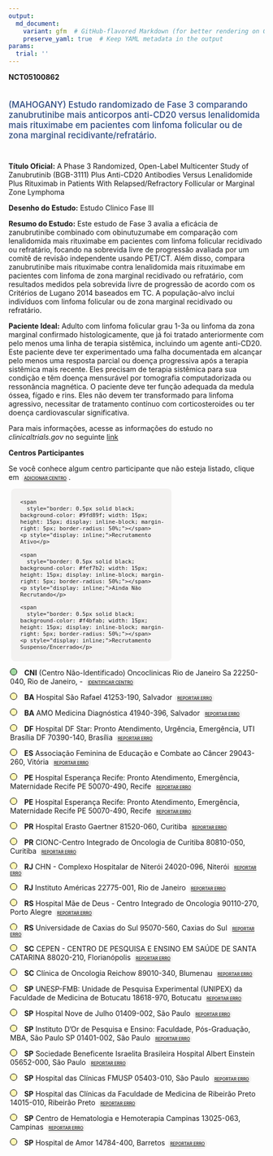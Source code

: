 ```yaml
---
output: 
  md_document:
    variant: gfm  # GitHub-flavored Markdown (for better rendering on GitHub)
    preserve_yaml: true  # Keep YAML metadata in the output
params:
  trial: ''
---
```


<script async src="https://scripts.simpleanalyticscdn.com/latest.js"></script>

**NCT05100862**

<div style="padding: 5px 5px 5px 0px; font-size: 1.20em; font-weight: 500; color: #2E4A7F; text-align: left; margin-bottom: 20px">

(MAHOGANY) Estudo randomizado de Fase 3 comparando zanubrutinibe mais
anticorpos anti-CD20 versus lenalidomida mais rituximabe em pacientes
com linfoma folicular ou de zona marginal recidivante/refratário.

</div>

**Título Oficial:** A Phase 3 Randomized, Open-Label Multicenter Study
of Zanubrutinib (BGB-3111) Plus Anti-CD20 Antibodies Versus Lenalidomide
Plus Rituximab in Patients With Relapsed/Refractory Follicular or
Marginal Zone Lymphoma

**Desenho do Estudo:** Estudo Clinico Fase III

**Resumo do Estudo:** Este estudo de Fase 3 avalia a eficácia de
zanubrutinibe combinado com obinutuzumabe em comparação com lenalidomida
mais rituximabe em pacientes com linfoma folicular recidivado ou
refratário, focando na sobrevida livre de progressão avaliada por um
comitê de revisão independente usando PET/CT. Além disso, compara
zanubrutinibe mais rituximabe contra lenalidomida mais rituximabe em
pacientes com linfoma de zona marginal recidivado ou refratário, com
resultados medidos pela sobrevida livre de progressão de acordo com os
Critérios de Lugano 2014 baseados em TC. A população-alvo inclui
indivíduos com linfoma folicular ou de zona marginal recidivado ou
refratário.

**Paciente Ideal:** Adulto com linfoma folicular grau 1-3a ou linfoma da
zona marginal confirmado histologicamente, que já foi tratado
anteriormente com pelo menos uma linha de terapia sistêmica, incluindo
um agente anti-CD20. Este paciente deve ter experimentado uma falha
documentada em alcançar pelo menos uma resposta parcial ou doença
progressiva após a terapia sistêmica mais recente. Eles precisam de
terapia sistêmica para sua condição e têm doença mensurável por
tomografia computadorizada ou ressonância magnética. O paciente deve ter
função adequada da medula óssea, fígado e rins. Eles não devem ter
transformado para linfoma agressivo, necessitar de tratamento contínuo
com corticosteroides ou ter doença cardiovascular significativa.

Para mais informações, acesse as informações do estudo no
*clinicaltrials.gov* no seguinte
[link](https://clinicaltrials.gov/ct2/show/NCT05100862)

**Centros Participantes**

Se você conhece algum centro participante que não esteja listado, clique
em
<span style="color: #2E4A7F; margin-left: 2px; padding: 4px; background-color: #f3f2f1; border-radius: 8px; font-weight: 500; font-size: 0.6em"><a
href="https://cancertrialsbr.shinyapps.io/formsapp?study_nct_id=NCT05100862&amp;location_id=N%2FA&amp;location_full_name=N%2FA&amp;form_type=Adicionar%20Centro"
target="_blank">ADICIONAR CENTRO</a></span>.

<div style="margin-bottom: 8px; margin-left: 5px; padding: 8px; max-width: 300px; background-color: #f3f2f1; border-radius: 8px; font-size: 0.9em">

<div style="margin-left: 10px;">

    <span 
      style="border: 0.5px solid black; background-color: #9fd89f; width: 15px; height: 15px; display: inline-block; margin-right: 5px; border-radius: 50%;"></span>
    <p style="display: inline;">Recrutamento Ativo</p>

</div>

<div style="margin-left: 10px;">

    <span 
      style="border: 0.5px solid black; background-color: #fef7b2; width: 15px; height: 15px; display: inline-block; margin-right: 5px; border-radius: 50%;"></span>
    <p style="display: inline;">Ainda Não Recrutando</p>

</div>

<div style="margin-left: 10px;">

    <span 
      style="border: 0.5px solid black; background-color: #f4bfab; width: 15px; height: 15px; display: inline-block; margin-right: 5px; border-radius: 50%;"></span>
    <p style="display: inline;">Recrutamento Suspenso/Encerrado</p>

</div>

</div>

<div style="margin: 3px;">

<span style="border: 0.5px solid black; display: inline-block; width: 12px; height: 12px; border-radius: 50%; margin-right: 10px; padding-bottom: 0px; background-color: #9fd89f;"></span>
<b>CNI</b> (Centro Não-Identificado) Oncoclinicas Rio de Janeiro Sa
22250-040, Rio de Janeiro, -
<span style="color: #2E4A7F; margin-left: 2px; padding: 4px; background-color: #f3f2f1; border-radius: 8px; font-weight: 500; font-size: 0.6em"><a
href="https://cancertrialsbr.shinyapps.io/formsapp?study_nct_id=NCT05100862&amp;location_id=ONCOCLINICASRIODEJANEIROSARIODEJANEIRO22250040BRAZIL&amp;location_full_name=%28Centro%20N%C3%A3o-Identificado%29%2C%20Oncoclinicas%20Rio%20de%20Janeiro%20Sa%2022250-040%2C%20Rio%20de%20Janeiro%2C%20%20-%20&amp;form_type=Identificar%20Centro"
target="_blank">IDENTIFICAR CENTRO</a></span>

</div>

<div style="margin: 3px;">

<span style="border: 0.5px solid black; display: inline-block; width: 12px; height: 12px; border-radius: 50%; margin-right: 10px; padding-bottom: 0px; background-color: #fef7b2;"></span>
<b>BA</b> Hospital São Rafael 41253-190, Salvador
<span style="color: #2E4A7F; margin-left: 2px; padding: 4px; background-color: #f3f2f1; border-radius: 8px; font-weight: 500; font-size: 0.6em"><a
href="https://cancertrialsbr.shinyapps.io/formsapp?study_nct_id=NCT05100862&amp;location_id=HOSPITALSAORAFAELINSTITUTODORDEPESQUISAEENSINOSALVADOR41253190BRAZIL&amp;location_full_name=Hospital%20S%C3%A3o%20Rafael%2C%2041253-190%2C%20Salvador&amp;form_type=Reportar%20Erro"
target="_blank">REPORTAR ERRO</a></span>

</div>

<div style="margin: 3px;">

<span style="border: 0.5px solid black; display: inline-block; width: 12px; height: 12px; border-radius: 50%; margin-right: 10px; padding-bottom: 0px; background-color: #fef7b2;"></span>
<b>BA</b> AMO Medicina Diagnóstica 41940-396, Salvador
<span style="color: #2E4A7F; margin-left: 2px; padding: 4px; background-color: #f3f2f1; border-radius: 8px; font-weight: 500; font-size: 0.6em"><a
href="https://cancertrialsbr.shinyapps.io/formsapp?study_nct_id=NCT05100862&amp;location_id=ENSINOETERAPIADEINOVACAOCLINICAAMOETICASALVADOR41950640BRAZIL&amp;location_full_name=AMO%20Medicina%20Diagn%C3%B3stica%2C%2041940-396%2C%20Salvador&amp;form_type=Reportar%20Erro"
target="_blank">REPORTAR ERRO</a></span>

</div>

<div style="margin: 3px;">

<span style="border: 0.5px solid black; display: inline-block; width: 12px; height: 12px; border-radius: 50%; margin-right: 10px; padding-bottom: 0px; background-color: #fef7b2;"></span>
<b>DF</b> Hospital DF Star: Pronto Atendimento, Urgência, Emergência,
UTI Brasília DF 70390-140, Brasília
<span style="color: #2E4A7F; margin-left: 2px; padding: 4px; background-color: #f3f2f1; border-radius: 8px; font-weight: 500; font-size: 0.6em"><a
href="https://cancertrialsbr.shinyapps.io/formsapp?study_nct_id=NCT05100862&amp;location_id=INSTITUTODORDEPESQUISAEENSINODISTRITOFEDERALBRASILIA70390140BRAZIL&amp;location_full_name=Hospital%20DF%20Star%3A%20Pronto%20Atendimento%2C%20Urg%C3%AAncia%2C%20Emerg%C3%AAncia%2C%20UTI%20Bras%C3%ADlia%20DF%2C%2070390-140%2C%20Bras%C3%ADlia&amp;form_type=Reportar%20Erro"
target="_blank">REPORTAR ERRO</a></span>

</div>

<div style="margin: 3px;">

<span style="border: 0.5px solid black; display: inline-block; width: 12px; height: 12px; border-radius: 50%; margin-right: 10px; padding-bottom: 0px; background-color: #fef7b2;"></span>
<b>ES</b> Associação Feminina de Educação e Combate ao Câncer 29043-260,
Vitória
<span style="color: #2E4A7F; margin-left: 2px; padding: 4px; background-color: #f3f2f1; border-radius: 8px; font-weight: 500; font-size: 0.6em"><a
href="https://cancertrialsbr.shinyapps.io/formsapp?study_nct_id=NCT05100862&amp;location_id=HOSPITALSANTARITADECASSIAAFECCVITORIA29043260BRAZIL&amp;location_full_name=Associa%C3%A7%C3%A3o%20Feminina%20de%20Educa%C3%A7%C3%A3o%20e%20Combate%20ao%20C%C3%A2ncer%2C%2029043-260%2C%20Vit%C3%B3ria&amp;form_type=Reportar%20Erro"
target="_blank">REPORTAR ERRO</a></span>

</div>

<div style="margin: 3px;">

<span style="border: 0.5px solid black; display: inline-block; width: 12px; height: 12px; border-radius: 50%; margin-right: 10px; padding-bottom: 0px; background-color: #fef7b2;"></span>
<b>PE</b> Hospital Esperança Recife: Pronto Atendimento, Emergência,
Maternidade Recife PE 50070-490, Recife
<span style="color: #2E4A7F; margin-left: 2px; padding: 4px; background-color: #f3f2f1; border-radius: 8px; font-weight: 500; font-size: 0.6em"><a
href="https://cancertrialsbr.shinyapps.io/formsapp?study_nct_id=NCT05100862&amp;location_id=INSTITUTODORDEPESQUISAEENSINORECIFE50070170BRAZIL&amp;location_full_name=Hospital%20Esperan%C3%A7a%20Recife%3A%20Pronto%20Atendimento%2C%20Emerg%C3%AAncia%2C%20Maternidade%20Recife%20PE%2C%2050070-490%2C%20Recife&amp;form_type=Reportar%20Erro"
target="_blank">REPORTAR ERRO</a></span>

</div>

<div style="margin: 3px;">

<span style="border: 0.5px solid black; display: inline-block; width: 12px; height: 12px; border-radius: 50%; margin-right: 10px; padding-bottom: 0px; background-color: #fef7b2;"></span>
<b>PE</b> Hospital Esperança Recife: Pronto Atendimento, Emergência,
Maternidade Recife PE 50070-490, Recife
<span style="color: #2E4A7F; margin-left: 2px; padding: 4px; background-color: #f3f2f1; border-radius: 8px; font-weight: 500; font-size: 0.6em"><a
href="https://cancertrialsbr.shinyapps.io/formsapp?study_nct_id=NCT05100862&amp;location_id=INSTITUTODORDEPESQUISAEENSINOPERNAMBUCORECIFE50070170BRAZIL&amp;location_full_name=Hospital%20Esperan%C3%A7a%20Recife%3A%20Pronto%20Atendimento%2C%20Emerg%C3%AAncia%2C%20Maternidade%20Recife%20PE%2C%2050070-490%2C%20Recife&amp;form_type=Reportar%20Erro"
target="_blank">REPORTAR ERRO</a></span>

</div>

<div style="margin: 3px;">

<span style="border: 0.5px solid black; display: inline-block; width: 12px; height: 12px; border-radius: 50%; margin-right: 10px; padding-bottom: 0px; background-color: #fef7b2;"></span>
<b>PR</b> Hospital Erasto Gaertner 81520-060, Curitiba
<span style="color: #2E4A7F; margin-left: 2px; padding: 4px; background-color: #f3f2f1; border-radius: 8px; font-weight: 500; font-size: 0.6em"><a
href="https://cancertrialsbr.shinyapps.io/formsapp?study_nct_id=NCT05100862&amp;location_id=HOSPITALERASTOGAERTNERCURITIBA81520060BRAZIL&amp;location_full_name=Hospital%20Erasto%20Gaertner%2C%2081520-060%2C%20Curitiba&amp;form_type=Reportar%20Erro"
target="_blank">REPORTAR ERRO</a></span>

</div>

<div style="margin: 3px;">

<span style="border: 0.5px solid black; display: inline-block; width: 12px; height: 12px; border-radius: 50%; margin-right: 10px; padding-bottom: 0px; background-color: #fef7b2;"></span>
<b>PR</b> CIONC-Centro Integrado de Oncologia de Curitiba 80810-050,
Curitiba
<span style="color: #2E4A7F; margin-left: 2px; padding: 4px; background-color: #f3f2f1; border-radius: 8px; font-weight: 500; font-size: 0.6em"><a
href="https://cancertrialsbr.shinyapps.io/formsapp?study_nct_id=NCT05100862&amp;location_id=CENTROINTEGRADODEONCOLOGIADECURITIBASSCIONCCURITIBA80810050BRAZIL&amp;location_full_name=CIONC-Centro%20Integrado%20de%20Oncologia%20de%20Curitiba%2C%2080810-050%2C%20Curitiba&amp;form_type=Reportar%20Erro"
target="_blank">REPORTAR ERRO</a></span>

</div>

<div style="margin: 3px;">

<span style="border: 0.5px solid black; display: inline-block; width: 12px; height: 12px; border-radius: 50%; margin-right: 10px; padding-bottom: 0px; background-color: #fef7b2;"></span>
<b>RJ</b> CHN - Complexo Hospitalar de Niterói 24020-096, Niterói
<span style="color: #2E4A7F; margin-left: 2px; padding: 4px; background-color: #f3f2f1; border-radius: 8px; font-weight: 500; font-size: 0.6em"><a
href="https://cancertrialsbr.shinyapps.io/formsapp?study_nct_id=NCT05100862&amp;location_id=COMPLEXOHOSPITALARDENITEROINITEROI24020096BRAZIL&amp;location_full_name=CHN%20-%20Complexo%20Hospitalar%20de%20Niter%C3%B3i%2C%2024020-096%2C%20Niter%C3%B3i&amp;form_type=Reportar%20Erro"
target="_blank">REPORTAR ERRO</a></span>

</div>

<div style="margin: 3px;">

<span style="border: 0.5px solid black; display: inline-block; width: 12px; height: 12px; border-radius: 50%; margin-right: 10px; padding-bottom: 0px; background-color: #fef7b2;"></span>
<b>RJ</b> Instituto Américas 22775-001, Rio de Janeiro
<span style="color: #2E4A7F; margin-left: 2px; padding: 4px; background-color: #f3f2f1; border-radius: 8px; font-weight: 500; font-size: 0.6em"><a
href="https://cancertrialsbr.shinyapps.io/formsapp?study_nct_id=NCT05100862&amp;location_id=INSTITUTOAMERICASENSINOPESQUISAEINOVACAORIODEJANEIRO22775001BRAZIL&amp;location_full_name=Instituto%20Am%C3%A9ricas%2C%2022775-001%2C%20Rio%20de%20Janeiro&amp;form_type=Reportar%20Erro"
target="_blank">REPORTAR ERRO</a></span>

</div>

<div style="margin: 3px;">

<span style="border: 0.5px solid black; display: inline-block; width: 12px; height: 12px; border-radius: 50%; margin-right: 10px; padding-bottom: 0px; background-color: #fef7b2;"></span>
<b>RS</b> Hospital Mãe de Deus - Centro Integrado de Oncologia
90110-270, Porto Alegre
<span style="color: #2E4A7F; margin-left: 2px; padding: 4px; background-color: #f3f2f1; border-radius: 8px; font-weight: 500; font-size: 0.6em"><a
href="https://cancertrialsbr.shinyapps.io/formsapp?study_nct_id=NCT05100862&amp;location_id=CENTROGAUCHOINTEGRADODEONCOLOGIAHOSPITALMAEDEDEUSPORTOALEGRE90110270BRAZIL&amp;location_full_name=Hospital%20M%C3%A3e%20de%20Deus%20-%20Centro%20Integrado%20de%20Oncologia%2C%2090110-270%2C%20Porto%20Alegre&amp;form_type=Reportar%20Erro"
target="_blank">REPORTAR ERRO</a></span>

</div>

<div style="margin: 3px;">

<span style="border: 0.5px solid black; display: inline-block; width: 12px; height: 12px; border-radius: 50%; margin-right: 10px; padding-bottom: 0px; background-color: #fef7b2;"></span>
<b>RS</b> Universidade de Caxias do Sul 95070-560, Caxias do Sul
<span style="color: #2E4A7F; margin-left: 2px; padding: 4px; background-color: #f3f2f1; border-radius: 8px; font-weight: 500; font-size: 0.6em"><a
href="https://cancertrialsbr.shinyapps.io/formsapp?study_nct_id=NCT05100862&amp;location_id=FUNDACAOUNIVERSIDADEDECAXIASDOSULCAXIASDOSUL95070560BRAZIL&amp;location_full_name=Universidade%20de%20Caxias%20do%20Sul%2C%2095070-560%2C%20Caxias%20do%20Sul&amp;form_type=Reportar%20Erro"
target="_blank">REPORTAR ERRO</a></span>

</div>

<div style="margin: 3px;">

<span style="border: 0.5px solid black; display: inline-block; width: 12px; height: 12px; border-radius: 50%; margin-right: 10px; padding-bottom: 0px; background-color: #fef7b2;"></span>
<b>SC</b> CEPEN - CENTRO DE PESQUISA E ENSINO EM SAÚDE DE SANTA CATARINA
88020-210, Florianópolis
<span style="color: #2E4A7F; margin-left: 2px; padding: 4px; background-color: #f3f2f1; border-radius: 8px; font-weight: 500; font-size: 0.6em"><a
href="https://cancertrialsbr.shinyapps.io/formsapp?study_nct_id=NCT05100862&amp;location_id=CENTRODEENSINOEPESQUISAEMONCOLOGIADESANTACATARINACEPENFLORIANOPOLIS88020210BRAZIL&amp;location_full_name=CEPEN%20-%20CENTRO%20DE%20PESQUISA%20E%20ENSINO%20EM%20SA%C3%9ADE%20DE%20SANTA%20CATARINA%2C%2088020-210%2C%20Florian%C3%B3polis&amp;form_type=Reportar%20Erro"
target="_blank">REPORTAR ERRO</a></span>

</div>

<div style="margin: 3px;">

<span style="border: 0.5px solid black; display: inline-block; width: 12px; height: 12px; border-radius: 50%; margin-right: 10px; padding-bottom: 0px; background-color: #fef7b2;"></span>
<b>SC</b> Clínica de Oncologia Reichow 89010-340, Blumenau
<span style="color: #2E4A7F; margin-left: 2px; padding: 4px; background-color: #f3f2f1; border-radius: 8px; font-weight: 500; font-size: 0.6em"><a
href="https://cancertrialsbr.shinyapps.io/formsapp?study_nct_id=NCT05100862&amp;location_id=CLINICADEONCOLOGIAREICHOWBLUMENAU89010340BRAZIL&amp;location_full_name=Cl%C3%ADnica%20de%20Oncologia%20Reichow%2C%2089010-340%2C%20Blumenau&amp;form_type=Reportar%20Erro"
target="_blank">REPORTAR ERRO</a></span>

</div>

<div style="margin: 3px;">

<span style="border: 0.5px solid black; display: inline-block; width: 12px; height: 12px; border-radius: 50%; margin-right: 10px; padding-bottom: 0px; background-color: #fef7b2;"></span>
<b>SP</b> UNESP-FMB: Unidade de Pesquisa Experimental (UNIPEX) da
Faculdade de Medicina de Botucatu 18618-970, Botucatu
<span style="color: #2E4A7F; margin-left: 2px; padding: 4px; background-color: #f3f2f1; border-radius: 8px; font-weight: 500; font-size: 0.6em"><a
href="https://cancertrialsbr.shinyapps.io/formsapp?study_nct_id=NCT05100862&amp;location_id=UNESPFACULDADEDEMEDICINADAUNIVERSIDADEESTADUALPAULISTACAMPUSBOTUCATUBOTUCATU18618687BRAZIL&amp;location_full_name=UNESP-FMB%3A%20Unidade%20de%20Pesquisa%20Experimental%20%28UNIPEX%29%20da%20Faculdade%20de%20Medicina%20de%20Botucatu%2C%2018618-970%2C%20Botucatu&amp;form_type=Reportar%20Erro"
target="_blank">REPORTAR ERRO</a></span>

</div>

<div style="margin: 3px;">

<span style="border: 0.5px solid black; display: inline-block; width: 12px; height: 12px; border-radius: 50%; margin-right: 10px; padding-bottom: 0px; background-color: #fef7b2;"></span>
<b>SP</b> Hospital Nove de Julho 01409-002, São Paulo
<span style="color: #2E4A7F; margin-left: 2px; padding: 4px; background-color: #f3f2f1; border-radius: 8px; font-weight: 500; font-size: 0.6em"><a
href="https://cancertrialsbr.shinyapps.io/formsapp?study_nct_id=NCT05100862&amp;location_id=HOSPITALNOVEDEJULHODASASAOPAULO01409001BRAZIL&amp;location_full_name=Hospital%20Nove%20de%20Julho%2C%2001409-002%2C%20S%C3%A3o%20Paulo&amp;form_type=Reportar%20Erro"
target="_blank">REPORTAR ERRO</a></span>

</div>

<div style="margin: 3px;">

<span style="border: 0.5px solid black; display: inline-block; width: 12px; height: 12px; border-radius: 50%; margin-right: 10px; padding-bottom: 0px; background-color: #fef7b2;"></span>
<b>SP</b> Instituto D’Or de Pesquisa e Ensino: Faculdade, Pós-Graduação,
MBA, São Paulo SP 01401-002, São Paulo
<span style="color: #2E4A7F; margin-left: 2px; padding: 4px; background-color: #f3f2f1; border-radius: 8px; font-weight: 500; font-size: 0.6em"><a
href="https://cancertrialsbr.shinyapps.io/formsapp?study_nct_id=NCT05100862&amp;location_id=INSTITUTODORDEPESQUISAEENSINOSAOPAULOSAOPAULO04501000BRAZIL&amp;location_full_name=Instituto%20D%27Or%20de%20Pesquisa%20e%20Ensino%3A%20Faculdade%2C%20P%C3%B3s-Gradua%C3%A7%C3%A3o%2C%20MBA%2C%20S%C3%A3o%20Paulo%20SP%2C%2001401-002%2C%20S%C3%A3o%20Paulo&amp;form_type=Reportar%20Erro"
target="_blank">REPORTAR ERRO</a></span>

</div>

<div style="margin: 3px;">

<span style="border: 0.5px solid black; display: inline-block; width: 12px; height: 12px; border-radius: 50%; margin-right: 10px; padding-bottom: 0px; background-color: #fef7b2;"></span>
<b>SP</b> Sociedade Beneficente Israelita Brasileira Hospital Albert
Einstein 05652-000, São Paulo
<span style="color: #2E4A7F; margin-left: 2px; padding: 4px; background-color: #f3f2f1; border-radius: 8px; font-weight: 500; font-size: 0.6em"><a
href="https://cancertrialsbr.shinyapps.io/formsapp?study_nct_id=NCT05100862&amp;location_id=SOCIEDADEBENEFICENTEISRAELITABRASILEIRAHOSPITALALBERTEINSTEINSAOPAULO05653120BRAZIL&amp;location_full_name=Sociedade%20Beneficente%20Israelita%20Brasileira%20Hospital%20Albert%20Einstein%2C%2005652-000%2C%20S%C3%A3o%20Paulo&amp;form_type=Reportar%20Erro"
target="_blank">REPORTAR ERRO</a></span>

</div>

<div style="margin: 3px;">

<span style="border: 0.5px solid black; display: inline-block; width: 12px; height: 12px; border-radius: 50%; margin-right: 10px; padding-bottom: 0px; background-color: #fef7b2;"></span>
<b>SP</b> Hospital das Clínicas FMUSP 05403-010, São Paulo
<span style="color: #2E4A7F; margin-left: 2px; padding: 4px; background-color: #f3f2f1; border-radius: 8px; font-weight: 500; font-size: 0.6em"><a
href="https://cancertrialsbr.shinyapps.io/formsapp?study_nct_id=NCT05100862&amp;location_id=HCFMUSPSERVICODEHEMATOLOGIAHEMOTERAPIAETERAPIACELULARSAOPAULO05402000BRAZIL&amp;location_full_name=Hospital%20das%20Cl%C3%ADnicas%20FMUSP%2C%2005403-010%2C%20S%C3%A3o%20Paulo&amp;form_type=Reportar%20Erro"
target="_blank">REPORTAR ERRO</a></span>

</div>

<div style="margin: 3px;">

<span style="border: 0.5px solid black; display: inline-block; width: 12px; height: 12px; border-radius: 50%; margin-right: 10px; padding-bottom: 0px; background-color: #fef7b2;"></span>
<b>SP</b> Hospital das Clínicas da Faculdade de Medicina de Ribeirão
Preto 14015-010, Ribeirão Preto
<span style="color: #2E4A7F; margin-left: 2px; padding: 4px; background-color: #f3f2f1; border-radius: 8px; font-weight: 500; font-size: 0.6em"><a
href="https://cancertrialsbr.shinyapps.io/formsapp?study_nct_id=NCT05100862&amp;location_id=HOSPITALDASCLINICASDAFACULDADEDEMEDICINADERIBEIRAOPRETOUSPRIBEIRAOPRETO14051140BRAZIL&amp;location_full_name=Hospital%20das%20Cl%C3%ADnicas%20da%20Faculdade%20de%20Medicina%20de%20Ribeir%C3%A3o%20Preto%2C%2014015-010%2C%20Ribeir%C3%A3o%20Preto&amp;form_type=Reportar%20Erro"
target="_blank">REPORTAR ERRO</a></span>

</div>

<div style="margin: 3px;">

<span style="border: 0.5px solid black; display: inline-block; width: 12px; height: 12px; border-radius: 50%; margin-right: 10px; padding-bottom: 0px; background-color: #fef7b2;"></span>
<b>SP</b> Centro de Hematologia e Hemoterapia Campinas 13025-063,
Campinas
<span style="color: #2E4A7F; margin-left: 2px; padding: 4px; background-color: #f3f2f1; border-radius: 8px; font-weight: 500; font-size: 0.6em"><a
href="https://cancertrialsbr.shinyapps.io/formsapp?study_nct_id=NCT05100862&amp;location_id=UNIVERSIDADEDECAMPINASCENTRODEHEMATOLOGIAEHEMOTERAPIACAMPINAS13083878BRAZIL&amp;location_full_name=Centro%20de%20Hematologia%20e%20Hemoterapia%20Campinas%2C%2013025-063%2C%20Campinas&amp;form_type=Reportar%20Erro"
target="_blank">REPORTAR ERRO</a></span>

</div>

<div style="margin: 3px;">

<span style="border: 0.5px solid black; display: inline-block; width: 12px; height: 12px; border-radius: 50%; margin-right: 10px; padding-bottom: 0px; background-color: #fef7b2;"></span>
<b>SP</b> Hospital de Amor 14784-400, Barretos
<span style="color: #2E4A7F; margin-left: 2px; padding: 4px; background-color: #f3f2f1; border-radius: 8px; font-weight: 500; font-size: 0.6em"><a
href="https://cancertrialsbr.shinyapps.io/formsapp?study_nct_id=NCT05100862&amp;location_id=HOSPITALDEAMORBARRETOSBARRETOS14784400BRAZIL&amp;location_full_name=Hospital%20de%20Amor%2C%2014784-400%2C%20Barretos&amp;form_type=Reportar%20Erro"
target="_blank">REPORTAR ERRO</a></span>

</div>
